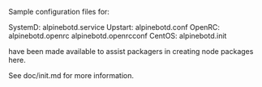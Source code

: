 Sample configuration files for:

SystemD: alpinebotd.service
Upstart: alpinebotd.conf
OpenRC:  alpinebotd.openrc
         alpinebotd.openrcconf
CentOS:  alpinebotd.init

have been made available to assist packagers in creating node packages here.

See doc/init.md for more information.
